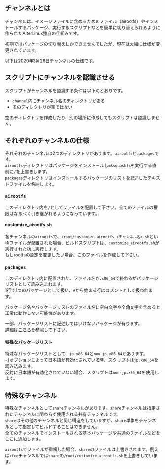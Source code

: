 ## チャンネルとは
チャンネルは、イメージファイルに含めるためのファイル（airootfs）やインストールするパッケージ、実行するスクリプトなどを簡単に切り替えられるように作られたAlterLinux独自の仕組みです。  
  
初期ではパッケージの切り替えしかできませんでしたが、現在は大幅に仕様が変更されています。  
  
以下は2020年3月26日チャンネルの仕様です。　　


## スクリプトにチャンネルを認識させる
スクリプトがチャンネルを認識する条件は以下のとおりです。

- `channel`内にチャンネル名のディレクトリがある
- そのディレクトリが空ではない

空のディレクトリを作成したり、別の場所に作成してもスクリプトは認識しません。


## それぞれのチャンネルの仕様
それそれのチャンネルは2つのディレクトリがあります。`airootfs`と`packages`です。  
`airootfs`ディレクトリはパッケージをインストールし`mksquashfs`を実行する直前に`/`を上書きします。  
`packages`ディレクトリはインストールするパッケージのリストを記述したテキストファイルを格納します。


### `airootfs`
このディレクトリ内を`/`としてファイルを配置して下さい。全てのファイルの権限はなるべく引き継がれるようになっています。  
  
#### customize_airootfs.sh
各チャンネルの`airootfs`で、`/root/customize_airootfs_<チャンネル名>.sh`といゆファイルが配置された場合、ビルドスクリプトは、`customize_airootfs.sh`が実行された後に実行します。  
もしrootfsの設定を変更したい場合、このファイルを作成して下さい。

#### 


### `packages`
このディレクトリ内に配置された、ファイル名が`.x86_64`で終わるがパッケージリストとして読み込まれます。  
1行で1つのパッケージとして扱い、`#`から始まる行はコメントとして扱われます。  
  
パッケージ名やパッケージリストのファイル名に空白文字や全角文字を含めると正常に動作しない可能性があります。

一部、パッケージリストに記述してはいけないパッケージが有ります。  
詳細は[こちら](packages.md)を参照して下さい。  


#### 特殊なパッケージリスト
特殊なパッケージリストとして、`jp.x86_64`と`non-jp.x86_64`があります。  
`-j`オプションによって日本語が有効化されている時、スクリプトは`jp.x86_64`を読み込みます。  
反対に日本語が有効化されていない場合、スクリプトは`non-jp.x86_64`を使用します。  


## 特殊なチャンネル
特殊なチャンネルとして`share`チャンネルがあります。`share`チャンネルは指定されたチャンネルに関わらず使用される共有チャンネルです。  
`share`はその他のチャンネルと同じ構造をしていますが、`share`単体をチャンネルとして指定してビルドすることはできません。  
全てのチャンネルでインストールされる基本パッケージや共通のファイルなどをここに追加します。  
  
`airootfs`でファイルが重複した場合、`share`のファイルは上書きされます。例えば`xfce`チャンネルでは`share`の`/root/customize_airootfs.sh`を上書きしています。
